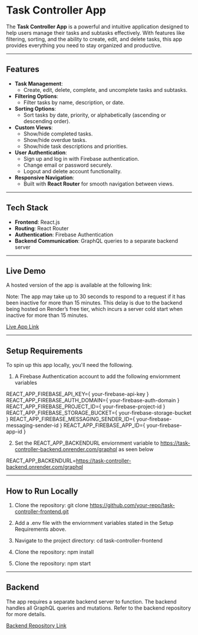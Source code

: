# Task Controller App

The **Task Controller App** is a powerful and intuitive application designed to help users manage their tasks and subtasks effectively. With features like filtering, sorting, and the ability to create, edit, and delete tasks, this app provides everything you need to stay organized and productive.

---

## Features

- **Task Management**:
  - Create, edit, delete, complete, and uncomplete tasks and subtasks.
- **Filtering Options**:
  - Filter tasks by name, description, or date.
- **Sorting Options**:
  - Sort tasks by date, priority, or alphabetically (ascending or descending order).
- **Custom Views**:
  - Show/hide completed tasks.
  - Show/hide overdue tasks.
  - Show/hide task descriptions and priorities.
- **User Authentication**:
  - Sign up and log in with Firebase authentication.
  - Change email or password securely.
  - Logout and delete account functionality.
- **Responsive Navigation**:
  - Built with **React Router** for smooth navigation between views.

---

## Tech Stack

- **Frontend**: React.js
- **Routing**: React Router
- **Authentication**: Firebase Authentication
- **Backend Communication**: GraphQL queries to a separate backend server

---

## Live Demo

A hosted version of the app is available at the following link:

Note: The app may take up to 30 seconds to respond to a request if it has been inactive for more than 15 minutes. This delay is due to the backend being hosted on Render’s free tier, which incurs a server cold start when inactive for more than 15 minutes.

[Live App Link](https://task-controller-frontend.vercel.app/signup)

---

## Setup Requirements

To spin up this app locally, you'll need the following.

1. A Firebase Authentication account to add the following enviornment variables

REACT_APP_FIREBASE_API_KEY={ your-firebase-api-key }
REACT_APP_FIREBASE_AUTH_DOMAIN={ your-firebase-auth-domain }
REACT_APP_FIREBASE_PROJECT_ID={ your-firebase-project-id }
REACT_APP_FIREBASE_STORAGE_BUCKET={ your-firebase-storage-bucket }
REACT_APP_FIREBASE_MESSAGING_SENDER_ID={ your-firebase-messaging-sender-id }
REACT_APP_FIREBASE_APP_ID={ your-firebase-app-id }

2. Set the REACT_APP_BACKENDURL enviornment variable to https://task-controller-backend.onrender.com/graphql as seen below

REACT_APP_BACKENDURL=https://task-controller-backend.onrender.com/graphql

---

## How to Run Locally

1. Clone the repository:
   git clone https://github.com/your-repo/task-controller-frontend.git

2. Add a .env file with the enviornment variables stated in the Setup Requirements above.

3. Navigate to the project directory:
   cd task-controller-frontend

4. Clone the repository:
   npm install

5. Clone the repository:
   npm start

---

## Backend

The app requires a separate backend server to function. The backend handles all GraphQL queries and mutations. Refer to the backend repository for more details.

[Backend Repository Link](https://github.com/jorgeromero5055/task-controller-backend)

